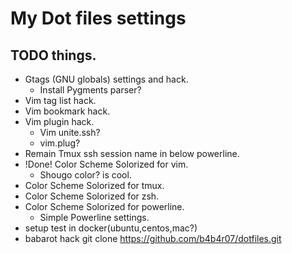 # My Dot files settings

## TODO things.

- Gtags (GNU globals) settings and hack.
    - Install Pygments parser?
- Vim tag list hack.
- Vim bookmark hack.
- Vim plugin hack.
    - Vim unite.ssh?
    - vim.plug?
- Remain Tmux ssh session name in below powerline.
- !Done! Color Scheme Solorized for vim.
    - Shougo color? is cool.
- Color Scheme Solorized for tmux.
- Color Scheme Solorized for zsh.
- Color Scheme Solorized for powerline.
    - Simple Powerline settings.
- setup test in docker(ubuntu,centos,mac?)
- babarot hack
    git clone https://github.com/b4b4r07/dotfiles.git


